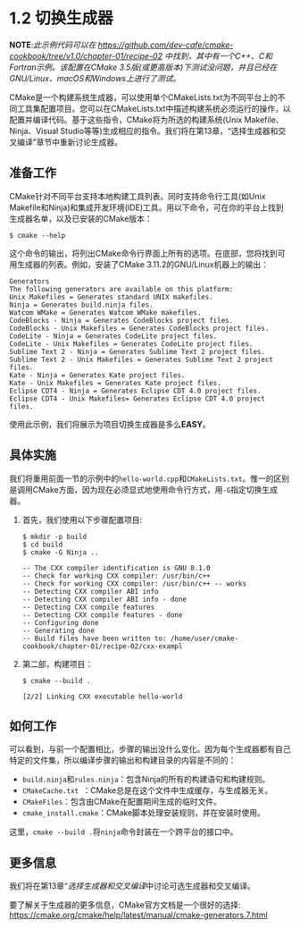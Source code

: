 # 1.2 切换生成器

**NOTE**:*此示例代码可以在 https://github.com/dev-cafe/cmake-cookbook/tree/v1.0/chapter-01/recipe-02 中找到，其中有一个C++、C和Fortran示例。该配置在CMake 3.5版(或更高版本)下测试没问题，并且已经在GNU/Linux、macOS和Windows上进行了测试。*

CMake是一个构建系统生成器，可以使用单个CMakeLists.txt为不同平台上的不同工具集配置项目。您可以在CMakeLists.txt中描述构建系统必须运行的操作，以配置并编译代码。基于这些指令，CMake将为所选的构建系统(Unix Makefile、Ninja、Visual Studio等等)生成相应的指令。我们将在第13章，“选择生成器和交叉编译”章节中重新讨论生成器。

## 准备工作

CMake针对不同平台支持本地构建工具列表。同时支持命令行工具(如Unix Makefile和Ninja)和集成开发环境(IDE)工具。用以下命令，可在你的平台上找到生成器名单，以及已安装的CMake版本：

```shell
$ cmake --help
```

这个命令的输出，将列出CMake命令行界面上所有的选项。在底部，您将找到可用生成器的列表。例如，安装了CMake 3.11.2的GNU/Linux机器上的输出：

```shell
Generators
The following generators are available on this platform:
Unix Makefiles = Generates standard UNIX makefiles.
Ninja = Generates build.ninja files.
Watcom WMake = Generates Watcom WMake makefiles.
CodeBlocks - Ninja = Generates CodeBlocks project files.
CodeBlocks - Unix Makefiles = Generates CodeBlocks project files.
CodeLite - Ninja = Generates CodeLite project files.
CodeLite - Unix Makefiles = Generates CodeLite project files.
Sublime Text 2 - Ninja = Generates Sublime Text 2 project files.
Sublime Text 2 - Unix Makefiles = Generates Sublime Text 2 project files.
Kate - Ninja = Generates Kate project files.
Kate - Unix Makefiles = Generates Kate project files.
Eclipse CDT4 - Ninja = Generates Eclipse CDT 4.0 project files.
Eclipse CDT4 - Unix Makefiles= Generates Eclipse CDT 4.0 project files.
```

使用此示例，我们将展示为项目切换生成器是多么**EASY**。

## 具体实施

我们将重用前面一节的示例中的`hello-world.cpp`和`CMakeLists.txt`。惟一的区别是调用CMake方面，因为现在必须显式地使用命令行方式，用`-G`指定切换生成器。

1. 首先，我们使用以下步骤配置项目:

   ```shell
   $ mkdir -p build
   $ cd build
   $ cmake -G Ninja ..
   
   -- The CXX compiler identification is GNU 8.1.0
   -- Check for working CXX compiler: /usr/bin/c++
   -- Check for working CXX compiler: /usr/bin/c++ -- works
   -- Detecting CXX compiler ABI info
   -- Detecting CXX compiler ABI info - done
   -- Detecting CXX compile features
   -- Detecting CXX compile features - done
   -- Configuring done
   -- Generating done
   -- Build files have been written to: /home/user/cmake-cookbook/chapter-01/recipe-02/cxx-exampl
   ```

2. 第二部，构建项目：

   ```shell
   $ cmake --build .
   
   [2/2] Linking CXX executable hello-world
   ```

## 如何工作

可以看到，与前一个配置相比，步骤的输出没什么变化。因为每个生成器都有自己特定的文件集，所以编译步骤的输出和构建目录的内容是不同的：

- `build.ninja`和`rules.ninja`：包含Ninja的所有的构建语句和构建规则。
- `CMakeCache.txt `：CMake总是在这个文件中生成缓存，与生成器无关。
- `CMakeFiles`：包含由CMake在配置期间生成的临时文件。
- `cmake_install.cmake`：CMake脚本处理安装规则，并在安装时使用。

这里，`cmake --build .`将`ninja`命令封装在一个跨平台的接口中。

## 更多信息

我们将在第13章“*选择生成器和交叉编译*中讨论可选生成器和交叉编译。

要了解关于生成器的更多信息，CMake官方文档是一个很好的选择:  https://cmake.org/cmake/help/latest/manual/cmake-generators.7.html